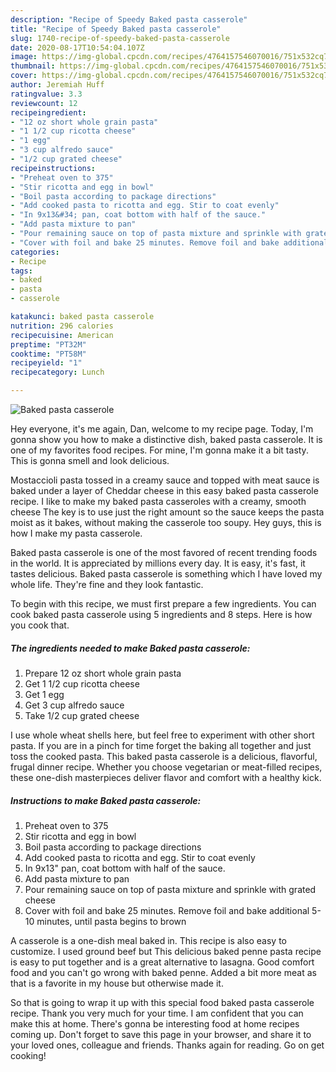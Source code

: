 ```yaml
---
description: "Recipe of Speedy Baked pasta casserole"
title: "Recipe of Speedy Baked pasta casserole"
slug: 1740-recipe-of-speedy-baked-pasta-casserole
date: 2020-08-17T10:54:04.107Z
image: https://img-global.cpcdn.com/recipes/4764157546070016/751x532cq70/baked-pasta-casserole-recipe-main-photo.jpg
thumbnail: https://img-global.cpcdn.com/recipes/4764157546070016/751x532cq70/baked-pasta-casserole-recipe-main-photo.jpg
cover: https://img-global.cpcdn.com/recipes/4764157546070016/751x532cq70/baked-pasta-casserole-recipe-main-photo.jpg
author: Jeremiah Huff
ratingvalue: 3.3
reviewcount: 12
recipeingredient:
- "12 oz short whole grain pasta"
- "1 1/2 cup ricotta cheese"
- "1 egg"
- "3 cup alfredo sauce"
- "1/2 cup grated cheese"
recipeinstructions:
- "Preheat oven to 375"
- "Stir ricotta and egg in bowl"
- "Boil pasta according to package directions"
- "Add cooked pasta to ricotta and egg. Stir to coat evenly"
- "In 9x13&#34; pan, coat bottom with half of the sauce."
- "Add pasta mixture to pan"
- "Pour remaining sauce on top of pasta mixture and sprinkle with grated cheese"
- "Cover with foil and bake 25 minutes. Remove foil and bake additional 5-10 minutes, until pasta begins to brown"
categories:
- Recipe
tags:
- baked
- pasta
- casserole

katakunci: baked pasta casserole 
nutrition: 296 calories
recipecuisine: American
preptime: "PT32M"
cooktime: "PT58M"
recipeyield: "1"
recipecategory: Lunch

---
```



![Baked pasta casserole](https://img-global.cpcdn.com/recipes/4764157546070016/751x532cq70/baked-pasta-casserole-recipe-main-photo.jpg)

Hey everyone, it's me again, Dan, welcome to my recipe page. Today, I'm gonna show you how to make a distinctive dish, baked pasta casserole. It is one of my favorites food recipes. For mine, I'm gonna make it a bit tasty. This is gonna smell and look delicious.

Mostaccioli pasta tossed in a creamy sauce and topped with meat sauce is baked under a layer of Cheddar cheese in this easy baked pasta casserole recipe. I like to make my baked pasta casseroles with a creamy, smooth cheese The key is to use just the right amount so the sauce keeps the pasta moist as it bakes, without making the casserole too soupy. Hey guys, this is how I make my pasta casserole.

Baked pasta casserole is one of the most favored of recent trending foods in the world. It is appreciated by millions every day. It is easy, it's fast, it tastes delicious. Baked pasta casserole is something which I have loved my whole life. They're fine and they look fantastic.


To begin with this recipe, we must first prepare a few ingredients. You can cook baked pasta casserole using 5 ingredients and 8 steps. Here is how you cook that.

<!--inarticleads1-->

##### The ingredients needed to make Baked pasta casserole:

1. Prepare 12 oz short whole grain pasta
1. Get 1 1/2 cup ricotta cheese
1. Get 1 egg
1. Get 3 cup alfredo sauce
1. Take 1/2 cup grated cheese


I use whole wheat shells here, but feel free to experiment with other short pasta. If you are in a pinch for time forget the baking all together and just toss the cooked pasta. This baked pasta casserole is a delicious, flavorful, frugal dinner recipe. Whether you choose vegetarian or meat-filled recipes, these one-dish masterpieces deliver flavor and comfort with a healthy kick. 

<!--inarticleads2-->

##### Instructions to make Baked pasta casserole:

1. Preheat oven to 375
1. Stir ricotta and egg in bowl
1. Boil pasta according to package directions
1. Add cooked pasta to ricotta and egg. Stir to coat evenly
1. In 9x13&#34; pan, coat bottom with half of the sauce.
1. Add pasta mixture to pan
1. Pour remaining sauce on top of pasta mixture and sprinkle with grated cheese
1. Cover with foil and bake 25 minutes. Remove foil and bake additional 5-10 minutes, until pasta begins to brown


A casserole is a one-dish meal baked in. This recipe is also easy to customize. I used ground beef but This delicious baked penne pasta recipe is easy to put together and is a great alternative to lasagna. Good comfort food and you can&#39;t go wrong with baked penne. Added a bit more meat as that is a favorite in my house but otherwise made it. 

So that is going to wrap it up with this special food baked pasta casserole recipe. Thank you very much for your time. I am confident that you can make this at home. There's gonna be interesting food at home recipes coming up. Don't forget to save this page in your browser, and share it to your loved ones, colleague and friends. Thanks again for reading. Go on get cooking!

